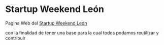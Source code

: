 Startup Weekend León
======

Pagina Web del [Startup Weekend León](http://www.swleon.org/)

con la finalidad de tener una base para la cual todos podamos reutilizar y contribuir
